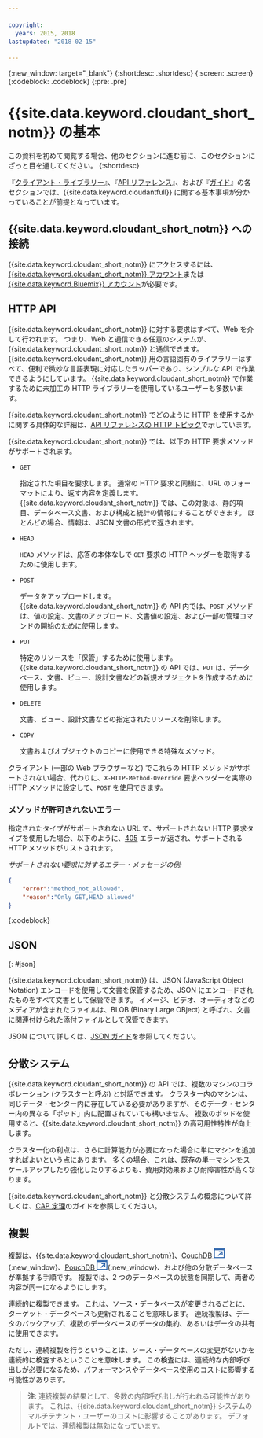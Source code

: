 ```yaml
---

copyright:
  years: 2015, 2018
lastupdated: "2018-02-15"

---
```


{:new_window: target="_blank"}
{:shortdesc: .shortdesc}
{:screen: .screen}
{:codeblock: .codeblock}
{:pre: .pre}

# {{site.data.keyword.cloudant_short_notm}} の基本

この資料を初めて閲覧する場合、他のセクションに進む前に、このセクションにざっと目を通してください。
{:shortdesc}

『[クライアント・ライブラリー](../libraries/index.html#-client-libraries)』、『[API リファレンス](../api/index.html#-api-reference)』、および『[ガイド](../guides/acurl.html#authorized-curl-acurl-)』の各セクションでは、{{site.data.keyword.cloudantfull}} に関する基本事項が分かっていることが前提となっています。

## {{site.data.keyword.cloudant_short_notm}} への接続

{{site.data.keyword.cloudant_short_notm}} にアクセスするには、[{{site.data.keyword.cloudant_short_notm}} アカウント](../api/account.html)または [{{site.data.keyword.Bluemix}} アカウント](../offerings/bluemix.html)が必要です。

## HTTP API

{{site.data.keyword.cloudant_short_notm}} に対する要求はすべて、Web を介して行われます。
つまり、Web と通信できる任意のシステムが、{{site.data.keyword.cloudant_short_notm}} と通信できます。
{{site.data.keyword.cloudant_short_notm}} 用の言語固有のライブラリーはすべて、便利で微妙な言語表現に対応したラッパーであり、シンプルな API で作業できるようにしています。
{{site.data.keyword.cloudant_short_notm}} で作業するために未加工の HTTP ライブラリーを使用しているユーザーも多数います。

{{site.data.keyword.cloudant_short_notm}} でどのように HTTP を使用するかに関する具体的な詳細は、[API リファレンスの HTTP トピック](../api/http.html)で示しています。

{{site.data.keyword.cloudant_short_notm}} では、以下の HTTP 要求メソッドがサポートされます。

-   `GET`

    指定された項目を要求します。
    通常の HTTP 要求と同様に、URL のフォーマットにより、返す内容を定義します。
    {{site.data.keyword.cloudant_short_notm}} では、この対象は、静的項目、データベース文書、および構成と統計の情報にすることができます。
    ほとんどの場合、情報は、JSON 文書の形式で返されます。

-   `HEAD`

    `HEAD` メソッドは、応答の本体なしで `GET` 要求の HTTP ヘッダーを取得するために使用します。

-   `POST`

    データをアップロードします。
    {{site.data.keyword.cloudant_short_notm}} の API 内では、`POST` メソッドは、値の設定、文書のアップロード、文書値の設定、および一部の管理コマンドの開始のために使用します。

-   `PUT`

    特定のリソースを「保管」するために使用します。
    {{site.data.keyword.cloudant_short_notm}} の API では、`PUT` は、データベース、文書、ビュー、設計文書などの新規オブジェクトを作成するために使用します。

-   `DELETE`

    文書、ビュー、設計文書などの指定されたリソースを削除します。

-   `COPY`

    文書およびオブジェクトのコピーに使用できる特殊なメソッド。

クライアント (一部の Web ブラウザーなど) でこれらの HTTP メソッドがサポートされない場合、代わりに、`X-HTTP-Method-Override` 要求ヘッダーを実際の HTTP メソッドに設定して、`POST` を使用できます。

### メソッドが許可されないエラー

指定されたタイプがサポートされない URL で、サポートされない HTTP 要求タイプを使用した場合、以下のように、[405](../api/http.html#405) エラーが返され、サポートされる HTTP メソッドがリストされます。

_サポートされない要求に対するエラー・メッセージの例:_

```json
{
    "error":"method_not_allowed",
    "reason":"Only GET,HEAD allowed"
}
```
{:codeblock}

## JSON
{: #json}

{{site.data.keyword.cloudant_short_notm}} は、JSON (JavaScript Object Notation) エンコードを使用して文書を保管するため、JSON にエンコードされたものをすべて文書として保管できます。
イメージ、ビデオ、オーディオなどのメディアが含まれたファイルは、BLOB (Binary Large OBject) と呼ばれ、文書に関連付けられた添付ファイルとして保管できます。

JSON について詳しくは、[JSON ガイド](../guides/json.html)を参照してください。

<div id="distributed"></div>

## 分散システム

{{site.data.keyword.cloudant_short_notm}} の API では、複数のマシンのコラボレーション (クラスターと呼ぶ) と対話できます。
クラスター内のマシンは、同じデータ・センター内に存在している必要がありますが、そのデータ・センター内の異なる「ポッド」内に配置されていても構いません。
複数のポッドを使用すると、{{site.data.keyword.cloudant_short_notm}} の高可用性特性が向上します。

クラスター化の利点は、さらに計算能力が必要になった場合に単にマシンを追加すればよいという点にあります。
多くの場合、これは、既存の単一マシンをスケールアップしたり強化したりするよりも、費用対効果および耐障害性が高くなります。

{{site.data.keyword.cloudant_short_notm}} と分散システムの概念について詳しくは、[CAP 定理](../guides/cap_theorem.html)のガイドを参照してください。

## 複製

[複製](../api/replication.html)は、{{site.data.keyword.cloudant_short_notm}}、[CouchDB ![外部リンク・アイコン](../images/launch-glyph.svg "外部リンク・アイコン")](http://couchdb.apache.org/){:new_window}、[PouchDB ![外部リンク・アイコン](../images/launch-glyph.svg "外部リンク・アイコン")](http://pouchdb.com/){:new_window}、および他の分散データベースが準拠する手順です。
複製では、2 つのデータベースの状態を同期して、両者の内容が同一になるようにします。

連続的に複製できます。
これは、ソース・データベースが変更されるごとに、ターゲット・データベースも更新されることを意味します。
連続複製は、データのバックアップ、複数のデータベースのデータの集約、あるいはデータの共有に使用できます。

ただし、連続複製を行うということは、ソース・データベースの変更がないかを連続的に検査するということを意味します。
この検査には、連続的な内部呼び出しが必要になるため、パフォーマンスやデータベース使用のコストに影響する可能性があります。

>   **注**: 連続複製の結果として、多数の内部呼び出しが行われる可能性があります。
    これは、{{site.data.keyword.cloudant_short_notm}} システムのマルチテナント・ユーザーのコストに影響することがあります。
    デフォルトでは、連続複製は無効になっています。
